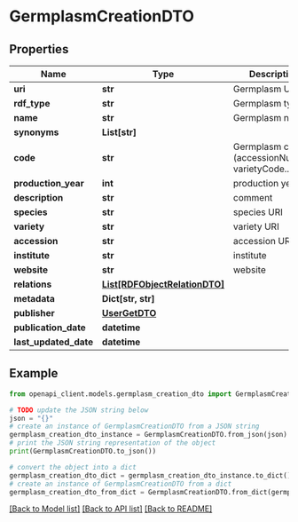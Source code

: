 # GermplasmCreationDTO


## Properties

Name | Type | Description | Notes
------------ | ------------- | ------------- | -------------
**uri** | **str** | Germplasm URI | [optional] 
**rdf_type** | **str** | Germplasm type | 
**name** | **str** | Germplasm name | 
**synonyms** | **List[str]** |  | [optional] 
**code** | **str** | Germplasm code (accessionNumber, varietyCode...) | [optional] 
**production_year** | **int** | production year | [optional] 
**description** | **str** | comment | [optional] 
**species** | **str** | species URI | [optional] 
**variety** | **str** | variety URI | [optional] 
**accession** | **str** | accession URI | [optional] 
**institute** | **str** | institute | [optional] 
**website** | **str** | website | [optional] 
**relations** | [**List[RDFObjectRelationDTO]**](RDFObjectRelationDTO.md) |  | [optional] 
**metadata** | **Dict[str, str]** |  | [optional] 
**publisher** | [**UserGetDTO**](UserGetDTO.md) |  | [optional] 
**publication_date** | **datetime** |  | [optional] 
**last_updated_date** | **datetime** |  | [optional] 

## Example

```python
from openapi_client.models.germplasm_creation_dto import GermplasmCreationDTO

# TODO update the JSON string below
json = "{}"
# create an instance of GermplasmCreationDTO from a JSON string
germplasm_creation_dto_instance = GermplasmCreationDTO.from_json(json)
# print the JSON string representation of the object
print(GermplasmCreationDTO.to_json())

# convert the object into a dict
germplasm_creation_dto_dict = germplasm_creation_dto_instance.to_dict()
# create an instance of GermplasmCreationDTO from a dict
germplasm_creation_dto_from_dict = GermplasmCreationDTO.from_dict(germplasm_creation_dto_dict)
```
[[Back to Model list]](../README.md#documentation-for-models) [[Back to API list]](../README.md#documentation-for-api-endpoints) [[Back to README]](../README.md)


